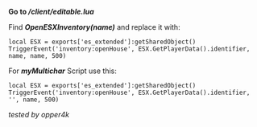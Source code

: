 **Go to */client/editable.lua***

Find ***OpenESXInventory(name)*** and replace it with:

```
local ESX = exports['es_extended']:getSharedObject()
TriggerEvent('inventory:openHouse', ESX.GetPlayerData().identifier, name, name, 500)
```

For ***myMultichar*** Script use this:

```
local ESX = exports['es_extended']:getSharedObject()
TriggerEvent('inventory:openHouse', ESX.GetPlayerData().identifier, '', name, 500)
```

*tested by opper4k*